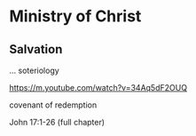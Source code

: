 # Ministry of Christ


## Salvation

... soteriology


https://m.youtube.com/watch?v=34Aq5dF2OUQ

covenant of redemption

John 17:1-26 (full chapter)




















